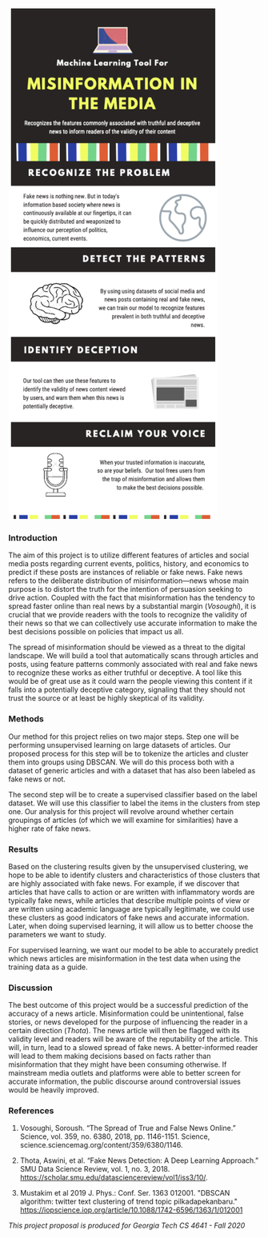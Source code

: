 ![Image](infographic.png)

### Introduction

The aim of this project is to utilize different features of articles and social media posts regarding current events, politics, history, and economics to predict if these posts are instances of reliable or fake news. Fake news refers to the deliberate distribution of misinformation—news whose main purpose is to distort the truth for the intention of persuasion seeking to drive action. Coupled with the fact that misinformation has the tendency to spread faster online than real news by a substantial margin (*Vosoughi*), it is crucial that we provide readers with the tools to recognize the validity of their news so that we can collectively use accurate information to make the best decisions possible on policies that impact us all.
 
The spread of misinformation should be viewed as a threat to the digital landscape. We will build a tool that automatically scans through articles and posts, using feature patterns commonly associated with real and fake news to recognize these works as either truthful or deceptive. A tool like this would be of great use as it could warn the people viewing this content if it falls into a potentially deceptive category, signaling that they should not trust the source or at least be highly skeptical of its validity.

### Methods
Our method for this project relies on two major steps. Step one will be performing unsupervised learning on large datasets of articles. Our proposed process for this step will be to tokenize the articles and cluster them into groups using DBSCAN. We will do this process both with a dataset of generic articles and with a dataset that has also been labeled as fake news or not.
 
The second step will be to create a supervised classifier based on the label dataset. We will use this classifier to label the items in the clusters from step one. Our analysis for this project will revolve around whether certain groupings of articles (of which we will examine for similarities) have a higher rate of fake news.

### Results
Based on the clustering results given by the unsupervised clustering, we hope to be able to identify clusters and characteristics of those clusters that are highly associated with fake news. For example, if we discover that articles that have calls to action or are written with inflammatory words are typically fake news, while articles that describe multiple points of view or are written using academic language are typically legitimate, we could use these clusters as good indicators of fake news and accurate information. Later, when doing supervised learning, it will allow us to better choose the parameters we want to study.
 
For supervised learning, we want our model to be able to accurately predict which news articles are misinformation in the test data when using the training data as a guide.


### Discussion

The best outcome of this project would be a successful prediction of the accuracy of a news article. Misinformation could be unintentional, false stories, or news developed for the purpose of influencing the reader in a certain direction (_Thota_). The news article will then be flagged with its validity level and readers will be aware of the reputability of the article. This will, in turn, lead to a slowed spread of fake news. A better-informed reader will lead to them making decisions based on facts rather than misinformation that they might have been consuming otherwise. If mainstream media outlets and platforms were able to better screen for accurate information, the public discourse around controversial issues would be heavily improved.


### References

1. Vosoughi, Soroush. “The Spread of True and False News Online.” Science, vol. 359, no. 6380, 2018, pp. 1146-1151. Science, science.sciencemag.org/content/359/6380/1146.

2. Thota, Aswini, et al. “Fake News Detection: A Deep Learning Approach.” SMU Data Science Review, vol. 1, no. 3, 2018. https://scholar.smu.edu/datasciencereview/vol1/iss3/10/.

3. Mustakim et al 2019 J. Phys.: Conf. Ser. 1363 012001. "DBSCAN algorithm: twitter text clustering of trend topic pilkadapekanbaru." https://iopscience.iop.org/article/10.1088/1742-6596/1363/1/012001

_This project proposal is produced for Georgia Tech CS 4641 - Fall 2020_
